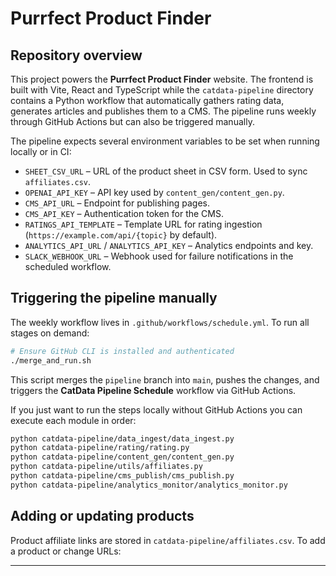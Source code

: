 # Purrfect Product Finder

## Repository overview

This project powers the **Purrfect Product Finder** website. The frontend is built with Vite, React and TypeScript while the `catdata-pipeline` directory contains a Python workflow that automatically gathers rating data, generates articles and publishes them to a CMS.  The pipeline runs weekly through GitHub Actions but can also be triggered manually.

The pipeline expects several environment variables to be set when running locally or in CI:

- `SHEET_CSV_URL` – URL of the product sheet in CSV form. Used to sync `affiliates.csv`.
- `OPENAI_API_KEY` – API key used by `content_gen/content_gen.py`.
- `CMS_API_URL` – Endpoint for publishing pages.
- `CMS_API_KEY` – Authentication token for the CMS.
- `RATINGS_API_TEMPLATE` – Template URL for rating ingestion (`https://example.com/api/{topic}` by default).
- `ANALYTICS_API_URL` / `ANALYTICS_API_KEY` – Analytics endpoints and key.
- `SLACK_WEBHOOK_URL` – Webhook used for failure notifications in the scheduled workflow.

## Triggering the pipeline manually

The weekly workflow lives in `.github/workflows/schedule.yml`. To run all stages on demand:

```sh
# Ensure GitHub CLI is installed and authenticated
./merge_and_run.sh
```

This script merges the `pipeline` branch into `main`, pushes the changes, and triggers the **CatData Pipeline Schedule** workflow via GitHub Actions.

If you just want to run the steps locally without GitHub Actions you can execute each module in order:

```sh
python catdata-pipeline/data_ingest/data_ingest.py
python catdata-pipeline/rating/rating.py
python catdata-pipeline/content_gen/content_gen.py
python catdata-pipeline/utils/affiliates.py
python catdata-pipeline/cms_publish/cms_publish.py
python catdata-pipeline/analytics_monitor/analytics_monitor.py
```

## Adding or updating products

Product affiliate links are stored in `catdata-pipeline/affiliates.csv`. To add a product or change URLs:


---


